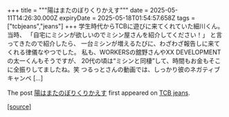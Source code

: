 +++
title = """陽はまたのぼりくりかえす"""
date = 2025-05-11T14:26:30.000Z
expiryDate = 2025-05-18T01:54:57.658Z
tags = ["tcbjeans","jeans"]
+++
学生時代からTCBに遊びに来てくれていた細川くん。 当時、 「自宅にミシンが欲しいのでミシン屋さんを紹介してください！」 と言ってきたので紹介したら、 一台ミシンが増えるたびに、わざわざ報告しに来てくれる律儀なやつでした。 私も、WORKERSの舘野さんやXX DEVELOPMENTの太一くんもそうですが、 20代の頃は“ミシンと同棲”して、時間もお金もそこに全振りしてましたね。笑 つるっとさんの動画では、しっかり彼のネガティブキャンペ \[…\]

The post [陽はまたのぼりくりかえす](http://tcbjeans.com/2025/05/11/52365) first appeared on [TCB jeans](http://tcbjeans.com).

[[source]](http://tcbjeans.com/2025/05/11/52365)
